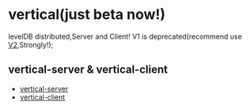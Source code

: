# vertical(just beta now!)
levelDB distributed,Server and Client!
V1 is deprecated(recommend use <a href="https://github.com/zy445566/vertical/">V2</a>,Strongly!);

## vertical-server & vertical-client
* [vertical-server](https://github.com/zy445566/vertical/tree/master/v1/vertical-server "vertical-server")
* [vertical-client](https://github.com/zy445566/vertical/tree/master/v1/vertical-client "vertical-client")
